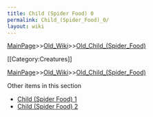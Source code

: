 ```yaml
---
title: Child (Spider Food) 0
permalink: Child_(Spider_Food)_0/
layout: wiki
---
```


[MainPage](/keeperrl_wiki/ "wikilink")>>[Old_Wiki](/keeperrl_wiki/Old_Wiki "wikilink")>>[Old_Child_(Spider_Food)](/keeperrl_wiki/Old_Child_(Spider_Food) "wikilink")

[[Category:Creatures]]

[MainPage](/keeperrl_wiki/ "wikilink")>>[Old_Wiki](/keeperrl_wiki/Old_Wiki "wikilink")>>[Old_Child_(Spider_Food)](/keeperrl_wiki/Old_Child_(Spider_Food) "wikilink")

Other items in this section
-    [Child (Spider Food) 1](/keeperrl_wiki/Child_(Spider_Food)_1 "wikilink")
-    [Child (Spider Food) 2](/keeperrl_wiki/Child_(Spider_Food)_2 "wikilink")
